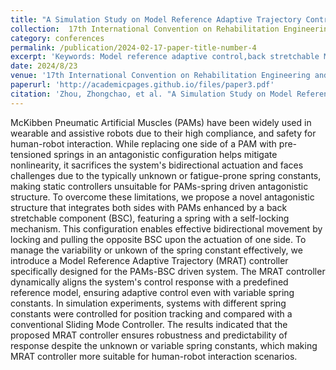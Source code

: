 ```yaml
---
title: "A Simulation Study on Model Reference Adaptive Trajectory Controller for Back Stretchable McKibben Pneumatic Artificial Muscles"
collection:  17th International Convention on Rehabilitation Engineering and Assistive Technology (i-CREATe)
category: conferences
permalink: /publication/2024-02-17-paper-title-number-4
excerpt: 'Keywords: Model reference adaptive control,back stretchable McKibben Pneumatic Artificial Muscles'
date: 2024/8/23
venue: '17th International Convention on Rehabilitation Engineering and Assistive Technology (i-CREATe)'
paperurl: 'http://academicpages.github.io/files/paper3.pdf'
citation: 'Zhou, Zhongchao, et al. "A Simulation Study on Model Reference Adaptive Trajectory Controller for Back Stretchable McKibben Pneumatic Artificial Muscles." 2024 17th International Convention on Rehabilitation Engineering and Assistive Technology (i-CREATe). IEEE, 2024.'
---
```

McKibben Pneumatic Artificial Muscles (PAMs) have been widely used in wearable and assistive robots due to their high compliance, and safety for human-robot interaction. While replacing one side of a PAM with pre-tensioned springs in an antagonistic configuration helps mitigate nonlinearity, it sacrifices the system's bidirectional actuation and faces challenges due to the typically unknown or fatigue-prone spring constants, making static controllers unsuitable for PAMs-spring driven antagonistic structure. To overcome these limitations, we propose a novel antagonistic structure that integrates both sides with PAMs enhanced by a back stretchable component (BSC), featuring a spring with a self-locking mechanism. This configuration enables effective bidirectional movement by locking and pulling the opposite BSC upon the actuation of one side. To manage the variability or unkown of the spring constant effectively, we introduce a Model Reference Adaptive Trajectory (MRAT) controller specifically designed for the PAMs-BSC driven system. The MRAT controller dynamically aligns the system's control response with a predefined reference model, ensuring adaptive control even with variable spring constants. In simulation experiments, systems with different spring constants were controlled for position tracking and compared with a conventional Sliding Mode Controller. The results indicated that the proposed MRAT controller ensures robustness and predictability of response despite the unknown or variable spring constants, which making MRAT controller more suitable for human-robot interaction scenarios.
